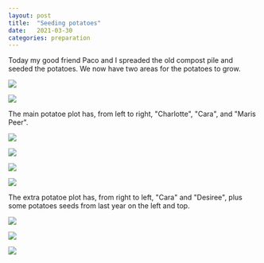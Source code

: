 ```yaml
---
layout: post
title:  "Seeding potatoes"
date:   2021-03-30
categories: preparation
---
```


Today my good friend Paco and I spreaded the old compost pile and seeded the potatoes.
We now have two areas for the potatoes to grow.

![](/allotment/assets/2021-03-30/IMG_5542.jpeg)

![](/allotment/assets/2021-03-30/IMG_5543.jpeg)

The main potatoe plot has, from left to right, "Charlotte", "Cara", and "Maris Peer".

![](/allotment/assets/2021-03-30/IMG_5532.jpeg)

![](/allotment/assets/2021-03-30/IMG_5533.jpeg)

![](/allotment/assets/2021-03-30/IMG_5534.jpeg)

![](/allotment/assets/2021-03-30/IMG_5535.jpeg)

The extra potatoe plot has, from right to left, "Cara" and "Desiree", plus some potatoes seeds from last year on the left and top.

![](/allotment/assets/2021-03-30/IMG_5540.jpeg)

![](/allotment/assets/2021-03-30/IMG_5539.jpeg)

![](/allotment/assets/2021-03-30/IMG_5538.jpeg)


